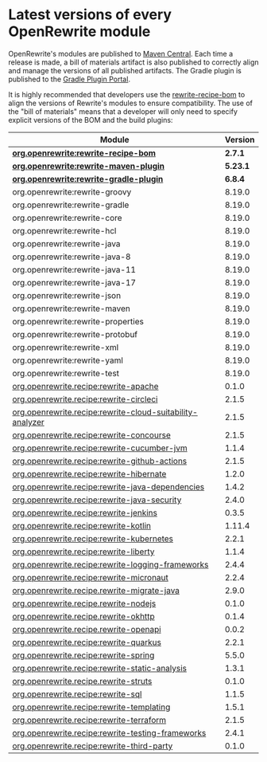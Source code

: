 # Latest versions of every OpenRewrite module

OpenRewrite's modules are published to [Maven Central](https://search.maven.org/search?q=org.openrewrite). Each time a release is made, a bill of materials artifact is also published to correctly align and manage the versions of all published artifacts. The Gradle plugin is published to the [Gradle Plugin Portal](https://plugins.gradle.org/plugin/org.openrewrite.rewrite).

It is highly recommended that developers use the [rewrite-recipe-bom](https://github.com/openrewrite/rewrite-recipe-bom) to align the versions of Rewrite's modules to ensure compatibility. The use of the "bill of materials" means that a developer will only need to specify explicit versions of the BOM and the build plugins:

<!-- DO NOT AUTO UPDATE THESE VERSIONS -->
<!-- 2.1.2 -->
<!-- 2.2.0 -->

| Module                                                                                                                         | Version    |
|--------------------------------------------------------------------------------------------------------------------------------|------------|
| [**org.openrewrite:rewrite-recipe-bom**](https://github.com/openrewrite/rewrite-recipe-bom)                                    | **2.7.1**  |
| [**org.openrewrite:rewrite-maven-plugin**](https://github.com/openrewrite/rewrite-maven-plugin)                                | **5.23.1** |
| [**org.openrewrite:rewrite-gradle-plugin**](https://github.com/openrewrite/rewrite-gradle-plugin)                              | **6.8.4**  |
| org.openrewrite:rewrite-groovy                                                                                                 | 8.19.0     |
| org.openrewrite:rewrite-gradle                                                                                                 | 8.19.0     |
| org.openrewrite:rewrite-core                                                                                                   | 8.19.0     |
| org.openrewrite:rewrite-hcl                                                                                                    | 8.19.0     |
| org.openrewrite:rewrite-java                                                                                                   | 8.19.0     |
| org.openrewrite:rewrite-java-8                                                                                                 | 8.19.0     |
| org.openrewrite:rewrite-java-11                                                                                                | 8.19.0     |
| org.openrewrite:rewrite-java-17                                                                                                | 8.19.0     |
| org.openrewrite:rewrite-json                                                                                                   | 8.19.0     |
| org.openrewrite:rewrite-maven                                                                                                  | 8.19.0     |
| org.openrewrite:rewrite-properties                                                                                             | 8.19.0     |
| org.openrewrite:rewrite-protobuf                                                                                               | 8.19.0     |
| org.openrewrite:rewrite-xml                                                                                                    | 8.19.0     |
| org.openrewrite:rewrite-yaml                                                                                                   | 8.19.0     |
| org.openrewrite:rewrite-test                                                                                                   | 8.19.0     |
| [org.openrewrite.recipe:rewrite-apache](https://github.com/openrewrite/rewrite-apache)                                         | 0.1.0      |
| [org.openrewrite.recipe:rewrite-circleci](https://github.com/openrewrite/rewrite-circleci)                                     | 2.1.5      |
| [org.openrewrite.recipe:rewrite-cloud-suitability-analyzer](https://github.com/openrewrite/rewrite-cloud-suitability-analyzer) | 2.1.5      |
| [org.openrewrite.recipe:rewrite-concourse](https://github.com/openrewrite/rewrite-concourse)                                   | 2.1.5      |
| [org.openrewrite.recipe:rewrite-cucumber-jvm](https://github.com/openrewrite/rewrite-cucumber-jvm)                             | 1.1.4      |
| [org.openrewrite.recipe:rewrite-github-actions](https://github.com/openrewrite/rewrite-github-actions)                         | 2.1.5      |
| [org.openrewrite.recipe:rewrite-hibernate](https://github.com/openrewrite/rewrite-hibernate)                                   | 1.2.0      |
| [org.openrewrite.recipe:rewrite-java-dependencies](https://github.com/openrewrite/rewrite-java-dependencies)                   | 1.4.2      |
| [org.openrewrite.recipe:rewrite-java-security](https://github.com/openrewrite/rewrite-java-security)                           | 2.4.0      |
| [org.openrewrite.recipe:rewrite-jenkins](https://github.com/openrewrite/rewrite-jenkins)                                       | 0.3.5      |
| [org.openrewrite.recipe:rewrite-kotlin](https://github.com/openrewrite/rewrite-kotlin)                                         | 1.11.4     |
| [org.openrewrite.recipe:rewrite-kubernetes](https://github.com/openrewrite/rewrite-kubernetes)                                 | 2.2.1      |
| [org.openrewrite.recipe:rewrite-liberty](https://github.com/openrewrite/rewrite-liberty)                                       | 1.1.4      |
| [org.openrewrite.recipe:rewrite-logging-frameworks](https://github.com/openrewrite/rewrite-logging-frameworks)                 | 2.4.4      | <!--Update-->
| [org.openrewrite.recipe:rewrite-micronaut](https://github.com/openrewrite/rewrite-micronaut)                                   | 2.2.4      | <!--Update-->
| [org.openrewrite.recipe.rewrite-migrate-java](https://github.com/openrewrite/rewrite-migrate-java)                             | 2.9.0      | <!--Update-->
| [org.openrewrite.recipe.rewrite-nodejs](https://github.com/openrewrite/rewrite-nodejs)                                         | 0.1.0      |
| [org.openrewrite.recipe.rewrite-okhttp](https://github.com/openrewrite/rewrite-okhttp)                                         | 0.1.4      |
| [org.openrewrite.recipe.rewrite-openapi](https://github.com/openrewrite/rewrite-openapi)                                       | 0.0.2      |
| [org.openrewrite.recipe:rewrite-quarkus](https://github.com/openrewrite/rewrite-quarkus)                                       | 2.2.1      | <!--Update-->
| [org.openrewrite.recipe:rewrite-spring](https://github.com/openrewrite/rewrite-spring)                                         | 5.5.0      | <!--Update-->
| [org.openrewrite.recipe:rewrite-static-analysis](https://github.com/openrewrite/rewrite-static-analysis)                       | 1.3.1      | <!--Update-->
| [org.openrewrite.recipe.rewrite-struts](https://github.com/openrewrite/rewrite-struts)                                         | 0.1.0      |
| [org.openrewrite.recipe:rewrite-sql](https://github.com/openrewrite/rewrite-sql)                                               | 1.1.5      |
| [org.openrewrite.recipe:rewrite-templating](https://github.com/openrewrite/rewrite-templating)                                 | 1.5.1      |
| [org.openrewrite.recipe:rewrite-terraform](https://github.com/openrewrite/rewrite-terraform)                                   | 2.1.5      |
| [org.openrewrite.recipe:rewrite-testing-frameworks](https://github.com/openrewrite/rewrite-testing-frameworks)                 | 2.4.1      | <!--Update-->
| [org.openrewrite.recipe:rewrite-third-party](https://github.com/openrewrite/rewrite-third-party)                               | 0.1.0      |
